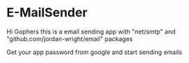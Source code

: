 # E-MailSender

Hi Gophers this is a email sending app with "net/smtp" and "github.com/jordan-wright/email" packages

Get your app password from google and start sending emails
